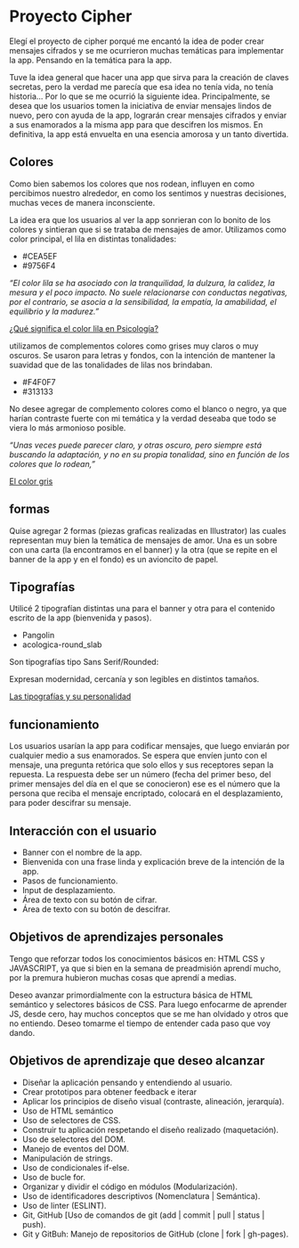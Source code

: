 # Proyecto Cipher

Elegí el proyecto de cipher porqué me encantó la idea de poder crear mensajes cifrados y se me ocurrieron muchas temáticas para implementar la app.
Pensando en la temática para la app.

Tuve la idea general que hacer una app que sirva para la creación de claves secretas, pero la verdad me parecía que esa idea no tenía vida, no tenía historia… Por lo que se me ocurrió la siguiente idea.
Principalmente, se desea que los usuarios tomen la iniciativa de enviar mensajes lindos de nuevo, pero con ayuda de la app, lograrán crear mensajes cifrados y enviar a sus enamorados a la misma app para que descifren los mismos. En definitiva, la app está envuelta en una esencia amorosa y un tanto divertida.

## Colores

Como bien sabemos los colores que nos rodean, influyen en como percibimos nuestro alrededor, en como los sentimos y nuestras decisiones, muchas veces de manera inconsciente.

La idea era que los usuarios al ver la app sonrieran con lo bonito de los colores y sintieran que si se trataba de mensajes de amor.
Utilizamos como color principal, el lila en distintas tonalidades:

* #CEA5EF
* #9756F4

*“El color lila se ha asociado con la tranquilidad, la dulzura, la calidez, la mesura y el poco impacto. No suele relacionarse con conductas negativas, por el contrario, se asocia a la sensibilidad, la empatía, la amabilidad, el equilibrio y la madurez.”*

[¿Qué significa el color lila en Psicología?](https://psicologiaymente.com/psicologia/que-significa-color-lila)

utilizamos de complementos colores como grises muy claros o muy oscuros. Se usaron para letras y fondos, con la intención de mantener la suavidad que de las tonalidades de lilas nos brindaban.  

* #F4F0F7
* #313133

No desee agregar de complemento colores como el blanco o negro, ya que harían contraste fuerte con mi temática y la verdad deseaba que todo se viera lo más armonioso posible.  

*“Unas veces puede parecer claro, y otras oscuro, pero siempre está buscando la adaptación, y no en su propia tonalidad, sino en función de los colores que lo rodean,”*

[El color gris](https://aprendizajeyvida.com/2015/01/05/el-color-gris/)

## formas

Quise agregar 2 formas (piezas graficas realizadas en Illustrator) las cuales representan muy bien la temática de mensajes de amor. Una es un sobre con una carta (la encontramos en el banner) y la otra (que se repite en el banner de la app y en el fondo) es un avioncito de papel.

## Tipografías

Utilicé 2 tipografían distintas una para el banner y otra para el contenido escrito de la app (bienvenida y pasos).

* Pangolin
* acologica-round_slab

Son tipografías tipo Sans Serif/Rounded: 

Expresan modernidad, cercanía y son legibles en distintos tamaños.

[Las tipografías y su personalidad](https://paoperez.com/tipografias-personalidad-transmite/)

## funcionamiento

Los usuarios usarían la app para codificar mensajes, que luego enviarán por cualquier medio a sus enamorados.
Se espera que envíen junto con el mensaje, una pregunta retórica que solo ellos y sus receptores sepan la repuesta.
 La respuesta debe ser un número (fecha del primer beso, del primer mensajes del día en el que se conocieron) ese es el número que la persona que reciba el mensaje encriptado, colocará en el desplazamiento, para poder descifrar su mensaje.

## Interacción con el usuario

* Banner con el nombre de la app.
* Bienvenida con una frase linda y explicación breve de la intención de la app.
* Pasos de funcionamiento.
* Input de desplazamiento.
* Área de texto con su botón de cifrar.
* Área de texto con su botón de descifrar.

## Objetivos de aprendizajes personales 

Tengo que reforzar todos los conocimientos básicos en: HTML CSS y JAVASCRIPT, ya que si bien en la semana de preadmisión aprendí mucho, por la premura hubieron muchas cosas que aprendí a medias.

Deseo avanzar primordialmente con la estructura básica de HTML semántico y selectores básicos de CSS.
Para luego enfocarme de aprender JS, desde cero, hay muchos conceptos que se me han olvidado y otros que no entiendo. Deseo tomarme el tiempo de entender cada paso que voy dando.

## Objetivos de aprendizaje que deseo alcanzar

* Diseñar la aplicación pensando y entendiendo al usuario.
* Crear prototipos para obtener feedback e iterar
* Aplicar los principios de diseño visual (contraste, alineación, jerarquía).
* Uso de HTML semántico
* Uso de selectores de CSS.
* Construir tu aplicación respetando el diseño realizado (maquetación).
* Uso de selectores del DOM.
* Manejo de eventos del DOM.
* Manipulación de strings.
* Uso de condicionales if-else.
* Uso de bucle for.
* Organizar y dividir el código en módulos (Modularización).
* Uso de identificadores descriptivos (Nomenclatura | Semántica).
* Uso de linter (ESLINT).
* Git, GitHub [Uso de comandos de git (add | commit | pull | status | push).
* Git y GitBuh: Manejo de repositorios de GitHub (clone | fork | gh-pages).
